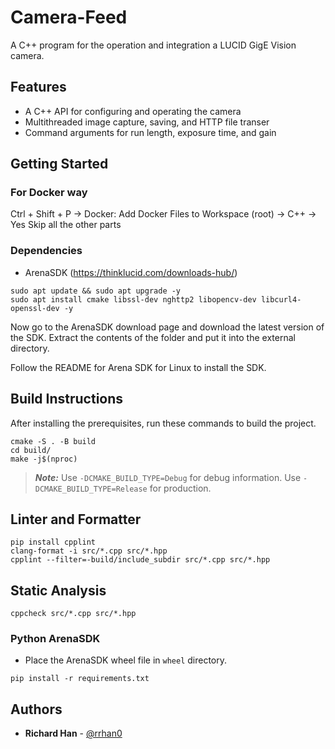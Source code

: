 # Camera-Feed
A C++ program for the operation and integration a LUCID GigE Vision camera. 

## Features

* A C++ API for configuring and operating the camera
* Multithreaded image capture, saving, and HTTP file transer
* Command arguments for run length, exposure time, and gain


## Getting Started

### For Docker way

Ctrl + Shift + P -> Docker: Add Docker Files to Workspace (root) -> C++ -> Yes
Skip all the other parts

### Dependencies
* ArenaSDK (https://thinklucid.com/downloads-hub/)
```
sudo apt update && sudo apt upgrade -y
sudo apt install cmake libssl-dev nghttp2 libopencv-dev libcurl4-openssl-dev -y
```

Now go to the ArenaSDK download page and download the latest version of the SDK.
Extract the contents of the folder and put it into the external directory.

Follow the README for Arena SDK for Linux to install the SDK.
## Build Instructions
After installing the prerequisites, run these commands to build the project.
```
cmake -S . -B build
cd build/
make -j$(nproc)
```
> ***Note:*** Use ``-DCMAKE_BUILD_TYPE=Debug`` for debug information.
Use ``-DCMAKE_BUILD_TYPE=Release`` for production.

## Linter and Formatter
```
pip install cpplint
clang-format -i src/*.cpp src/*.hpp
cpplint --filter=-build/include_subdir src/*.cpp src/*.hpp
```

## Static Analysis
```
cppcheck src/*.cpp src/*.hpp
```


### Python ArenaSDK

* Place the ArenaSDK wheel file in `wheel` directory.
```
pip install -r requirements.txt
```

## Authors
  
* **Richard Han** - [@rrhan0](https://github.com/rrhan0)